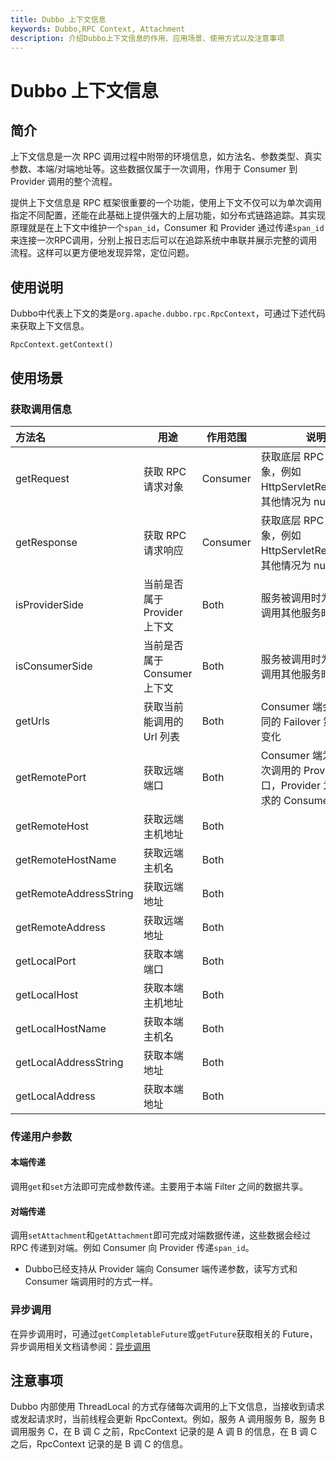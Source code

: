 ```yaml
---
title: Dubbo 上下文信息
keywords: Dubbo,RPC Context, Attachment
description: 介绍Dubbo上下文信息的作用、应用场景、使用方式以及注意事项
---
```


# Dubbo 上下文信息

## 简介
上下文信息是一次 RPC 调用过程中附带的环境信息，如方法名、参数类型、真实参数、本端/对端地址等。这些数据仅属于一次调用，作用于 Consumer 到 Provider 调用的整个流程。

提供上下文信息是 RPC 框架很重要的一个功能，使用上下文不仅可以为单次调用指定不同配置，还能在此基础上提供强大的上层功能，如分布式链路追踪。其实现原理就是在上下文中维护一个`span_id`，Consumer 和 Provider 通过传递`span_id`来连接一次RPC调用，分别上报日志后可以在追踪系统中串联并展示完整的调用流程。这样可以更方便地发现异常，定位问题。


## 使用说明
Dubbo中代表上下文的类是`org.apache.dubbo.rpc.RpcContext`，可通过下述代码来获取上下文信息。
```
RpcContext.getContext()
```
## 使用场景
###  获取调用信息
| 方法名                 | 用途                         | 作用范围 | 说明                                                         |
| :--------------------- | ---------------------------- | -------- | ------------------------------------------------------------ |
| getRequest             | 获取 RPC 请求对象            | Consumer | 获取底层 RPC 请求对象，例如 HttpServletRequest，其他情况为 null |
| getResponse            | 获取 RPC 请求响应            | Consumer | 获取底层 RPC 响应对象，例如HttpServletResponse，其他情况为 null |
| isProviderSide         | 当前是否属于 Provider 上下文 | Both     | 服务被调用时为 true，调用其他服务时为false                   |
| isConsumerSide         | 当前是否属于 Consumer 上下文 | Both     | 服务被调用时为 false，调用其他服务时为 true                  |
| getUrls                | 获取当前能调用的 Url 列表    | Both     | Consumer 端会根据不同的 Failover 策略实时变化                |
| getRemotePort          | 获取远端端口                 | Both     | Consumer 端为最后一次调用的 Provider 端口，Provider 为当前请求的 Consumer 端口 |
| getRemoteHost          | 获取远端主机地址             | Both     |                                                              |
| getRemoteHostName      | 获取远端主机名               | Both     |                                                              |
| getRemoteAddressString | 获取远端地址                 | Both     |                                                              |
| getRemoteAddress       | 获取远端地址                 | Both     |                                                              |
| getLocalPort           | 获取本端端口                 | Both     |                                                              |
| getLocalHost           | 获取本端主机地址             | Both     |                                                              |
| getLocalHostName       | 获取本端主机名               | Both     |                                                              |
| getLocalAddressString  | 获取本端地址                 | Both     |                                                              |
| getLocalAddress        | 获取本端地址                 | Both     |                                                              |



### 传递用户参数

#### 本端传递

调用`get`和`set`方法即可完成参数传递。主要用于本端 Filter 之间的数据共享。

#### 对端传递

调用`setAttachment`和`getAttachment`即可完成对端数据传递，这些数据会经过 RPC 传递到对端。例如 Consumer 向 Provider 传递`span_id`。

- Dubbo已经支持从 Provider 端向 Consumer 端传递参数，读写方式和 Consumer 端调用时的方式一样。

### 异步调用

在异步调用时，可通过`getCompletableFuture`或`getFuture`获取相关的 Future，异步调用相关文档请参阅：[异步调用](http://Dubbo.apache.org/zh-cn/docs/user/demos/async-call.html)

## 注意事项

Dubbo 内部使用 ThreadLocal 的方式存储每次调用的上下文信息，当接收到请求或发起请求时，当前线程会更新 RpcContext。例如，服务 A 调用服务 B，服务 B 调用服务 C，在 B 调 C 之前，RpcContext 记录的是 A 调 B 的信息，在 B 调 C 之后，RpcContext 记录的是 B 调 C 的信息。
